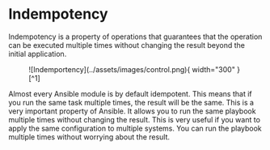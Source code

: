 # Indempotency

Indempotency is a property of operations that guarantees that the operation can be executed multiple times without changing the result beyond the initial application.


<figure markdown>
  ![Indemportency](../assets/images/control.png){ width="300" }
  [^1]
</figure>


Almost every Ansible module is by default idempotent. This means that if you run the same task multiple times, the result will be the same. This is a very important property of Ansible. It allows you to run the same playbook multiple times without changing the result. This is very useful if you want to apply the same configuration to multiple systems. You can run the playbook multiple times without worrying about the result.

[^1]: <a href="https://www.flaticon.com/free-icons/process" title="process icons">Process icons created by Uniconlabs - Flaticon</a>